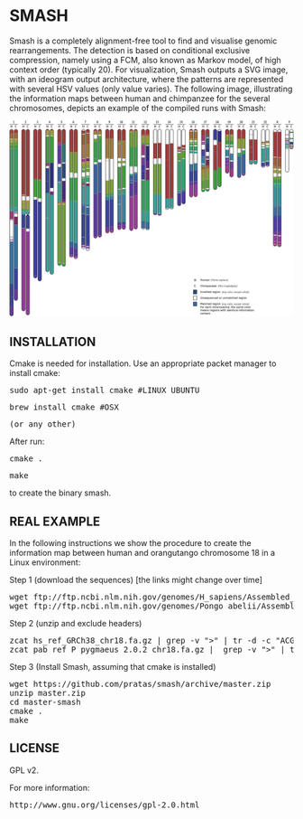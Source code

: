 # SMASH #

Smash is a completely alignment-free tool to find and visualise genomic rearrangements. The detection is based on conditional exclusive compression, namely using a FCM, also known as Markov model, of high context order (typically 20). For visualization, Smash outputs a SVG image, with an ideogram output architecture, where the patterns are represented with several HSV values (only value varies). The following image, illustrating the information maps between human and chimpanzee for the several chromosomes, depicts an example of the compiled runs with Smash: 

![ScreenShot](/HC.png)

## INSTALLATION ##
Cmake is needed for installation. Use an appropriate packet manager to install cmake:
<pre>sudo apt-get install cmake #LINUX UBUNTU</pre>
<pre>brew install cmake #OSX</pre>
<pre>(or any other)</pre>

After run:
<pre>cmake .</pre>
<pre>make</pre>
to create the binary smash.

## REAL EXAMPLE
In the following instructions we show the procedure to create the information map between human and orangutango chromosome 18 in a Linux environment:

Step 1 (download the sequences) [the links might change over time]
<pre>wget ftp://ftp.ncbi.nlm.nih.gov/genomes/H_sapiens/Assembled_chromosomes/seq/hs_ref_GRCh38_chr18.fa.gz
wget ftp://ftp.ncbi.nlm.nih.gov/genomes/Pongo_abelii/Assembled_chromosomes/seq/pab_ref_P_pygmaeus_2.0.2_chr18.fa.gz
</pre>

Step 2 (unzip and exclude headers)
<pre>zcat hs_ref_GRCh38_chr18.fa.gz | grep -v ">" | tr -d -c "ACGTN" > HS18
zcat pab_ref_P_pygmaeus_2.0.2_chr18.fa.gz |  grep -v ">" | tr -d -c "ACGTN" > PA18</pre>

Step 3 (Install Smash, assuming that cmake is installed)
<pre>
wget https://github.com/pratas/smash/archive/master.zip
unzip master.zip
cd master-smash
cmake .
make
</pre>

## LICENSE ##

GPL v2. 

For more information:
<pre>http://www.gnu.org/licenses/gpl-2.0.html</pre>

